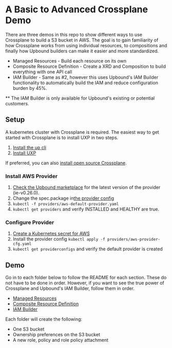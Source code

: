 # A Basic to Advanced Crossplane Demo

There are three demos in this repo to show different ways to use Crossplane to build a S3 bucket in AWS. The goal is to 
gain familiarity of how Crossplane works from using individual resources, to compositions and finally how Upbound builders
can make it easier and more standardized.

* Managed Resources - Build each resource on its own 
* Composite Resource Definition - Create a XRD and Composition to build everything with one API call
* IAM Builder - Same as #2, however this uses Upbound's IAM Builder functionality to automatically build the IAM and reduce configuration burden by 45%.

** The IAM Builder is only available for Upbound's existing or potential customers. 

## Setup
A kubernetes cluster with Crossplane is required. The easiest way to get started with Crossplane is to install UXP in two steps.
1. [Install the up cli](https://docs.upbound.io/cli/) 
2. [Install UXP](https://docs.upbound.io/uxp/install/)

If preferred, you can also [install open source Crossplane](https://docs.crossplane.io/v1.10/getting-started/install-configure/).

### Install AWS Provider
1. [Check the Upbound marketplace](https://marketplace.upbound.io/providers/upbound/provider-aws/) for the latest version of the provider (ie-v0.26.0).
2. Change the spec.package in[the provider config](./providers/aws-default-provider.yaml)
3. `kubectl -f providers/aws-default-provider.yaml`
4. `kubectl get providers` and verify INSTALLED and HEALTHY are true.

### Configure Provider
1. [Create a Kubernetes secret for AWS](https://docs.upbound.io/quickstart/provider-aws/#create-a-kubernetes-secret-for-aws)
2. Install the provider config `kubectl apply -f providers/aws-provider-cfg.yaml`
3. `kubectl get providerconfigs` and verify the default provider is created

## Demo

Go in to each folder below to follow the README for each section. These do not have to be done in order.
However, if you want to see the true power of Crossplane and Upbound's IAM Builder, follow them in order.

* [Managed Resources](./1-managed-resources)
* [Composite Resource Definition](./2-composite-resource-definition)
* [IAM Builder](./3-xrds-iam-builder)

Each folder will create the following:
* One S3 bucket
* Ownership preferences on the S3 bucket
* A new role, policy and role policy attachment
